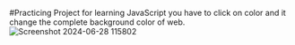#Practicing Project for learning JavaScript
you have to click on color and it change the complete background color of web.
![Screenshot 2024-06-28 115802](https://github.com/ys5sh/Project-Color-Changer-Scheme/assets/88985349/5de1d72d-8904-408f-838e-10489f0123a5)
